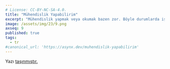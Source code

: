 ```yaml
---
# License: CC-BY-NC-SA-4.0.
title: "Mühendislik Yapabilirim"
excerpt: "Mühendislik yapmak veya okumak bazen zor. Böyle durumlarda işinize yarayabilecek motivasyon hileleri ve taktikler bu yazıda."
image: /assets/img/23/9.png
axseq: 9
published: true
tags:
  - tr
#canonical_url: 'https://asynx.dev/muhendislik-yapabilirim'
---
```


<!-- markdownlint-capture -->
<!-- markdownlint-disable -->
<script type="text/javascript">
    window.location.href = "https://ayazar.dev/blog/23/muhendislik-yapabilirim.html";
</script>
<!-- markdownlint-restore -->

Yazı [taşınmıştır.](https://ayazar.dev/blog/23/muhendislik-yapabilirim.html)
